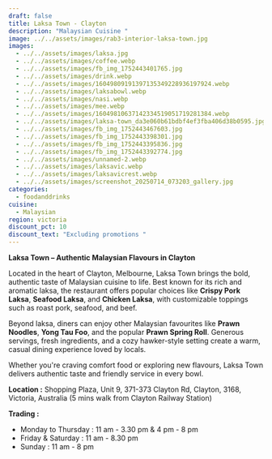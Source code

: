 ```yaml
---
draft: false
title: Laksa Town - Clayton
description: "Malaysian Cuisine "
image: ../../assets/images/rab3-interior-laksa-town.jpg
images:
  - ../../assets/images/laksa.jpg
  - ../../assets/images/coffee.webp
  - ../../assets/images/fb_img_1752443401765.jpg
  - ../../assets/images/drink.webp
  - ../../assets/images/16049809191397135349228936197924.webp
  - ../../assets/images/laksabowl.webp
  - ../../assets/images/nasi.webp
  - ../../assets/images/mee.webp
  - ../../assets/images/16049810637142334519051719281384.webp
  - ../../assets/images/laksa-town_da3e060b61bdbf4ef3fba406d38b0595.jpg
  - ../../assets/images/fb_img_1752443467603.jpg
  - ../../assets/images/fb_img_1752443398301.jpg
  - ../../assets/images/fb_img_1752443395836.jpg
  - ../../assets/images/fb_img_1752443392774.jpg
  - ../../assets/images/unnamed-2.webp
  - ../../assets/images/laksavic.webp
  - ../../assets/images/laksavicrest.webp
  - ../../assets/images/screenshot_20250714_073203_gallery.jpg
categories:
  - foodanddrinks
cuisine:
  - Malaysian
region: victoria
discount_pct: 10
discount_text: "Excluding promotions "
---
```

**Laksa Town – Authentic Malaysian Flavours in Clayton**

Located in the heart of Clayton, Melbourne, Laksa Town brings the bold, authentic taste of Malaysian cuisine to life. Best known for its rich and aromatic laksa, the restaurant offers popular choices like **Crispy Pork Laksa**, **Seafood Laksa**, and **Chicken Laksa**, with customizable toppings such as roast pork, seafood, and beef.

Beyond laksa, diners can enjoy other Malaysian favourites like **Prawn Noodles**, **Yong Tau Foo**, and the popular **Prawn Spring Roll**. Generous servings, fresh ingredients, and a cozy hawker-style setting create a warm, casual dining experience loved by locals.

Whether you're craving comfort food or exploring new flavours, Laksa Town delivers authentic taste and friendly service in every bowl.

**Location :** Shopping Plaza, Unit 9, 371-373 Clayton Rd, Clayton, 3168, Victoria, Australia (5 mins walk from Clayton Railway Station)

**Trading :** [](<>)

* Monday to Thursday : 11 am - 3.30 pm & 4 pm - 8 pm
* Friday & Saturday : 11 am - 8.30 pm
* Sunday : 11 am - 8 pm
